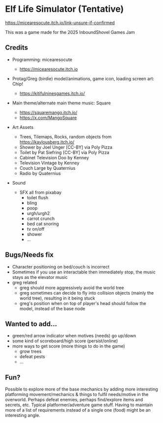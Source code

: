 # Elf Life Simulator (Tentative)

https://micearesocute.itch.io/link-unsure-if-confirmed

This was a game made for the 2025 InboundShovel Games Jam

## Credits

- Programming: micearesocute
    - https://micearesocute.itch.io
- Protag/Greg (birdie) model/animations, game icon, loading screen art: Chip!
    - https://kitifulninesgames.itch.io/
- Main theme/alternate main theme music: Square 
    - https://squaremango.itch.io/
    - https://x.com/MangoSquare

- Art Assets
    - Trees, Tilemaps, Rocks, random objects from https://kaylousberg.itch.io/
    - Shower by Joel Unger [CC-BY] via Poly Pizza
    - Toilet by Pat Siefring [CC-BY] via Poly Pizza
    - Cabinet Television Doo by Kenney
    - Television Vintage by Kenney
    - Couch Large by Quaternius
    - Radio by Quaternius

- Sound
    - SFX all from pixabay
        - toilet flush
        - bling
        - poop
        - urgh/urgh2
        - carrot crunch
        - bed cat snoring
        - tv on/off
        - shower
        - ...

## Bugs/Needs fix

- Character positioning on bed/couch is incorrect
- Sometimes if you use an interactable then immediately stop, the music stays as the elevator music
- greg related
    - greg should more aggressively avoid the world tree
    - greg sometimes can decide to fly into collision objects (mainly the world tree), resulting in it being stuck
    - greg's position when on top of player's head should follow the model, instead of the base node

## Wanted to add...

- green/red arrow indicator when motives (needs) go up/down
- some kind of scoreboard/high score (persist/online)
- more ways to get score (more things to do in the game)
    - grow trees
    - defeat pests
    - ...

## Fun?

Possible to explore more of the base mechanics by adding more interesting platforming movement/mechanics & things to fulfil needs/motive in the overworld. Perhaps defeat enemies, perhaps find/explore items and secrets, etc. Typical platformer/adventure game stuff. Having to maintain more of a list of requirements instead of a single one (food) might be an interesting angle. 

